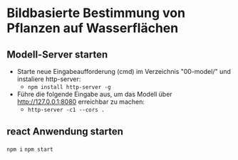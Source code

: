 # Bildbasierte Bestimmung von Pflanzen auf Wasserflächen
## Modell-Server starten
- Starte neue Eingabeaufforderung (cmd) im Verzeichnis "00-model/" und instaliere http-server:
    - <code>npm install http-server -g</code>
- Führe die folgende Eingabe aus, um das Modell über http://127.0.0.1:8080 erreichbar zu machen:
    - <code>http-server -c1 --cors .</code>
## react Anwendung starten
<code>npm i</code>
<code>npm start</code>